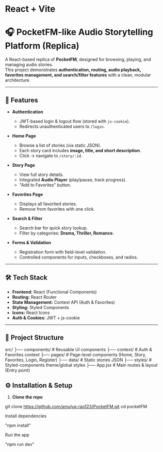 # React + Vite

# 🎧 PocketFM-like Audio Storytelling Platform (Replica)

A React-based replica of **PocketFM**, designed for browsing, playing, and managing audio stories.  
This project demonstrates **authentication, routing, audio playback, favorites management, and search/filter features** with a clean, modular architecture.

---

## 🚀 Features

- **Authentication**
  - JWT-based login & logout flow (stored with `js-cookie`).
  - Redirects unauthenticated users to `/login`.

- **Home Page**
  - Browse a list of stories (via static JSON).
  - Each story card includes **image, title, and short description**.
  - Click → navigate to `/story/:id`.

- **Story Page**
  - View full story details.
  - Integrated **Audio Player** (play/pause, track progress).
  - "Add to Favorites" button.

- **Favorites Page**
  - Displays all favorited stories.
  - Remove from favorites with one click.

- **Search & Filter**
  - Search bar for quick story lookup.
  - Filter by categories: **Drama, Thriller, Romance**.

- **Forms & Validation**
  - Registration form with field-level validation.
  - Controlled components for inputs, checkboxes, and radios.

---

## 🛠️ Tech Stack

- **Frontend:** React (Functional Components)  
- **Routing:** React Router  
- **State Management:** Context API (Auth & Favorites)  
- **Styling:** Styled Components  
- **Icons:** React Icons  
- **Auth & Cookies:** JWT + js-cookie  

---

## 📂 Project Structure

src/
├── components/ # Reusable UI components
├── context/ # Auth & Favorites context
├── pages/ # Page-level components (Home, Story, Favorites, Login, Register)
├── data/ # Static stories JSON
├── styles/ # Styled-components theme/global styles
├── App.jsx # Main routes & layout (Entry point) 

## ⚙️ Installation & Setup

1. **Clone the repo**
   
git clone https://github.com/amulya-rao123/PocketFM.git
cd pocketFM

Install dependencies

"npm install"

Run the app

"npm run dev"
